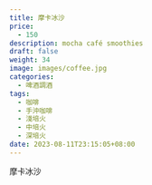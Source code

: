```yaml
---
title: 摩卡冰沙
price:
  - 150
description: mocha café smoothies
draft: false
weight: 34
image: images/coffee.jpg
categories:
  - 啤酒調酒
tags:
  - 咖啡
  - 手沖咖啡
  - 淺培火
  - 中培火
  - 深培火
date: 2023-08-11T23:15:05+08:00
---
```


 摩卡冰沙
